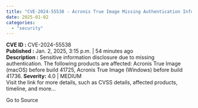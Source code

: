 ```yaml
---
title: "CVE-2024-55538 - Acronis True Image Missing Authentication Information Disclosure Vulnerability"
date: 2025-01-02
categories: 
  - "security"
---
```


**CVE ID :** CVE-2024-55538  
**Published :** Jan. 2, 2025, 3:15 p.m. | 54 minutes ago  
**Description :** Sensitive information disclosure due to missing authentication. The following products are affected: Acronis True Image (macOS) before build 41725, Acronis True Image (Windows) before build 41736. 
**Severity:** 4.0 | MEDIUM  
Visit the link for more details, such as CVSS details, affected products, timeline, and more...

Go to Source
